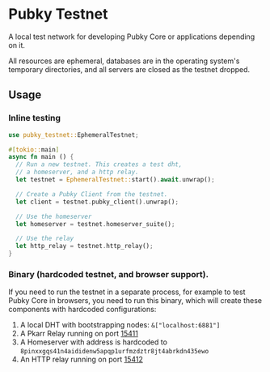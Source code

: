 # Pubky Testnet

A local test network for developing Pubky Core or applications depending on it.

All resources are ephemeral, databases are in the operating system's temporary directories, and all servers are closed as the testnet dropped.

## Usage

### Inline testing

```rust
use pubky_testnet::EphemeralTestnet;

#[tokio::main]
async fn main () {
  // Run a new testnet. This creates a test dht,
  // a homeserver, and a http relay.
  let testnet = EphemeralTestnet::start().await.unwrap();

  // Create a Pubky Client from the testnet.
  let client = testnet.pubky_client().unwrap();

  // Use the homeserver
  let homeserver = testnet.homeserver_suite();

  // Use the relay
  let http_relay = testnet.http_relay();
}
```

### Binary (hardcoded testnet, and browser support).

If you need to run the testnet in a separate process, for example to test Pubky Core in browsers, you need to run this binary, which will create these components with hardcoded configurations:

1. A local DHT with bootstrapping nodes: `&["localhost:6881"]`
2. A Pkarr Relay running on port [15411](pubky_common::constants::testnet_ports::PKARR_RELAY)
3. A Homeserver with address is hardcoded to `8pinxxgqs41n4aididenw5apqp1urfmzdztr8jt4abrkdn435ewo`
4. An HTTP relay running on port [15412](pubky_common::constants::testnet_ports::HTTP_RELAY)

